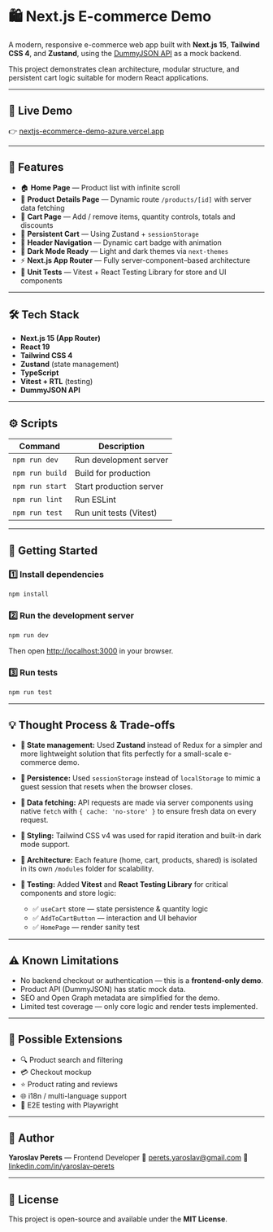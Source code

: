 # 🛍️ Next.js E-commerce Demo

A modern, responsive e-commerce web app built with **Next.js 15**, **Tailwind CSS 4**, and **Zustand**, using the [DummyJSON API](https://dummyjson.com) as a mock backend.

This project demonstrates clean architecture, modular structure, and persistent cart logic suitable for modern React applications.

---

## 🚀 Live Demo

👉 [nextjs-ecommerce-demo-azure.vercel.app](https://nextjs-ecommerce-demo-azure.vercel.app)

---

## 🧩 Features

* 🏠 **Home Page** — Product list with infinite scroll
* 📄 **Product Details Page** — Dynamic route `/products/[id]` with server data fetching
* 🛒 **Cart Page** — Add / remove items, quantity controls, totals and discounts
* 💾 **Persistent Cart** — Using Zustand + `sessionStorage`
* 🧭 **Header Navigation** — Dynamic cart badge with animation
* 🌙 **Dark Mode Ready** — Light and dark themes via `next-themes`
* ⚡ **Next.js App Router** — Fully server-component–based architecture
* 🧪 **Unit Tests** — Vitest + React Testing Library for store and UI components

---

## 🛠️ Tech Stack

* **Next.js 15 (App Router)**
* **React 19**
* **Tailwind CSS 4**
* **Zustand** (state management)
* **TypeScript**
* **Vitest + RTL** (testing)
* **DummyJSON API**

---

## ⚙️ Scripts

| Command         | Description             |
| --------------- | ----------------------- |
| `npm run dev`   | Run development server  |
| `npm run build` | Build for production    |
| `npm run start` | Start production server |
| `npm run lint`  | Run ESLint              |
| `npm run test`  | Run unit tests (Vitest) |

---

## 🧰 Getting Started

### 1️⃣ Install dependencies

```bash
npm install
```

### 2️⃣ Run the development server

```bash
npm run dev
```

Then open [http://localhost:3000](http://localhost:3000) in your browser.

### 3️⃣ Run tests

```bash
npm run test
```

---

## 💡 Thought Process & Trade-offs

* **🧠 State management:**
  Used **Zustand** instead of Redux for a simpler and more lightweight solution that fits perfectly for a small-scale e-commerce demo.

* **💾 Persistence:**
  Used `sessionStorage` instead of `localStorage` to mimic a guest session that resets when the browser closes.

* **📡 Data fetching:**
  API requests are made via server components using native `fetch` with `{ cache: 'no-store' }` to ensure fresh data on every request.

* **🎨 Styling:**
  Tailwind CSS v4 was used for rapid iteration and built-in dark mode support.

* **🧱 Architecture:**
  Each feature (home, cart, products, shared) is isolated in its own `/modules` folder for scalability.

* **🧪 Testing:**
  Added **Vitest** and **React Testing Library** for critical components and store logic:

    * ✅ `useCart` store — state persistence & quantity logic
    * ✅ `AddToCartButton` — interaction and UI behavior
    * ✅ `HomePage` — render sanity test

---

## ⚠️ Known Limitations

* No backend checkout or authentication — this is a **frontend-only demo**.
* Product API (DummyJSON) has static mock data.
* SEO and Open Graph metadata are simplified for the demo.
* Limited test coverage — only core logic and render tests implemented.

---

## 🧠 Possible Extensions

* 🔍 Product search and filtering
* 💳 Checkout mockup
* ⭐ Product rating and reviews
* 🌐 i18n / multi-language support
* 🧾 E2E testing with Playwright

---

## 👤 Author

**Yaroslav Perets** — Frontend Developer
📧 [perets.yaroslav@gmail.com](mailto:perets.yaroslav@gmail.com)
💼 [linkedin.com/in/yaroslav-perets](https://www.linkedin.com/in/yaroslav-perets/)

---

## 📝 License

This project is open-source and available under the **MIT License**.
